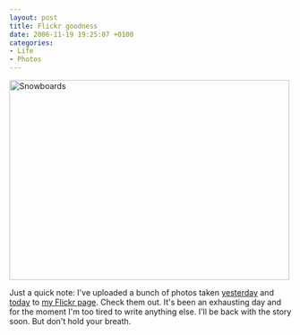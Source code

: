 ```yaml
---
layout: post
title: Flickr goodness
date: 2006-11-19 19:25:07 +0100
categories:
- Life
- Photos
---
```

<img src="http://static.flickr.com/101/301011466_4e52f236f3.jpg" width="500" height="356" border="0" alt="Snowboards" class="image" /></a>

Just a quick note: I've uploaded a bunch of photos taken <a href="http://www.flickr.com/photos/janos/archives/date-taken/2006/11/18/">yesterday</a> and <a href="http://www.flickr.com/photos/janos/archives/date-taken/2006/11/19/">today</a> to <a href="http://www.flickr.com/photos/janos/">my Flickr page</a>. Check them out. It's been an exhausting day and for the moment I'm too tired to write anything else. I'll be back with the story soon. But don't hold your breath.

